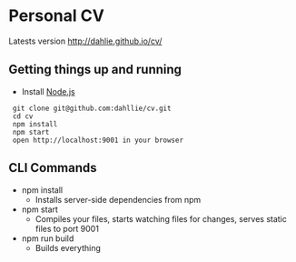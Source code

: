 # Personal CV

Latests version http://dahlie.github.io/cv/

## Getting things up and running
- Install [Node.js](http://nodejs.org)

```
 git clone git@github.com:dahllie/cv.git
 cd cv
 npm install
 npm start
 open http://localhost:9001 in your browser
```

## CLI Commands
* npm install
    * Installs server-side dependencies from npm
* npm start
    * Compiles your files, starts watching files for changes, serves static files to port 9001
* npm run build
    * Builds everything
